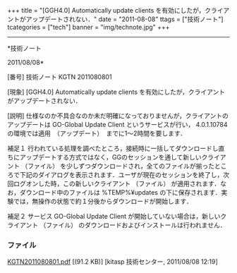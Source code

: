﻿+++
title = "[GGH4.0] Automatically update clients を有効にしたが，クライアントがアップデートされない．"
date = "2011-08-08"
ttags = ["技術ノート"]
tcategories = ["tech"]
banner = "img/technote.jpg"
+++

-----------------------------------------------------------------------------------------------------------------------------

*技術ノート

2011/08/08*


[番号]
技術ノート KGTN 2011080801

[現象]
[GGH4.0] Automatically update clients
を有効にしたが，クライアントがアップデートされない．

[説明]
仕様なのか不具合なのか未だ明確になっておりませんが，クライアントのアップデートは
GO-Global Update Client というサービスが行い， 4.0.1.10784
の環境では適用　（アップデート）　までに1〜2時間を要します．

補足１
行われている処理を調べたところ，接続時に一括してダウンロードし直ちにアップデートする方式ではなく，GGのセッションを通して新しいクライアント
（ファイル）
を少しずつダウンロードされ，全てのファイルが揃ったところで下記のダイアログを表示されます．ユーザが現在のセッションを終了し，次回ログオンした時，この新しいクライアント
（ファイル） が適用されます．なお，ダウンロード中のファイルは
%TEMP%¥updates
の下に保存されます．実験では，無操作の状態で約１分後からダウンロードが開始します．

補足２
サービス GO-Global Update Client
が開始していない場合は，新しいクライアント （ファイル）
のダウンロードおよびインストールは行われません．


### ファイル

 
 


[KGTN2011080801.pdf](http://techreport.kitasp.net/attachments/download/589/KGTN2011080801.pdf)
 [(91.2 KB)] [kitasp 技術センター, 2011/08/08
12:19]


 


 

